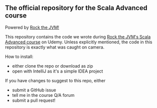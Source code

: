 ## The official repository for the Scala Advanced course

Powered by [Rock the JVM!](rockthejvm.com)

This repository contains the code we wrote during  [Rock the JVM's Scala Advanced course](https://rockthejvm.com/course/advanced-scala) on Udemy. Unless explicitly mentioned, the code in this repository is exactly what was caught on camera.

How to install:
- either clone the repo or download as zip
- open with IntelliJ as it's a simple IDEA project

If you have changes to suggest to this repo, either
- submit a GitHub issue
- tell me in the course Q/A forum
- submit a pull request!